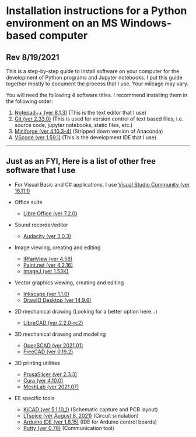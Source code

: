 # Installation instructions for a Python environment on an MS Windows-based computer
## Rev 8/19/2021

This is a step-by-step guide to install software on your computer for the development of Python programs and Jupyter notebooks.  I put this guide together mostly to document the process that I use.  Your mileage may vary.

You will need the following 4 software titles. I recommend installing them in the following order:

1) [Notepad++ (ver 8.1.3)](NotepadPlusPlus.md) (This is the text editor that I use)
2) [Git (ver 2.33.0)](Git.md)  (This is used for version control of text based files, i.e. source code, jupyter notebooks, static files, etc.)
3) [Miniforge (ver 4.10.3-4)](Miniforge.md)  (Stripped down version of Anaconda)
4) [VScode (ver 1.59.1)](VScode.md)  (This is the development IDE that I use)
---
## Just as an FYI, Here is a list of other free software that I use
* For Visual Basic and C# applications, I use [Visual Studio Community (ver 16.11.1)](https://visualstudio.microsoft.com/vs/community)

* Office suite
    * [Libre Office (ver 7.2.0)](https://www.libreoffice.org)
* Sound recorder/editor
    * [Audacity (ver 3.0.3)](https://www.audacityteam.org)
* Image viewing, creating and editing
    * [IRfanView (ver 4.58)](https://www.irfanview.com)
    * [Paint.net (ver 4.2.16)](https://www.getpaint.net)
    * [ImageJ (ver 1.53K)](https://imagej.nih.gov/ij/)
* Vector graphics viewing, creating and editing
    * [Inkscape (ver 1.1.0)](https://inkscape.org)
    * [DrawIO Desktop (ver 14.9.6)](https://www.draw.io)
* 2D mechanical drawing (Looking for a better option here...)
    * [LibreCAD (ver 2.2.0-rc2)](https://librecad.org)
* 3D mechanical drawing and modeling
    * [OpenSCAD (ver 2021.01)](https://www.openscad.org)
    * [FreeCAD (ver 0.19.2)](https://www.freecadweb.org)
* 3D printing utilities
    * [PrusaSlicer (ver 2.3.3)](https://www.prusa3d.com/prusaslicer)
    * [Cura (ver 4.10.0)](https://ultimaker.com/software/ultimaker-cura)
    * [MeshLab (ver 2021.07)](https://www.meshlab.net)
* EE specific tools
    * [KiCAD (ver 5.1.10_1)](https://kicad-pcb.org) (Schematic capture and PCB layout)
    * [LTspice (ver August 8, 2021)](https://www.analog.com/en/design-center/design-tools-and-calculators/ltspice-simulator.html) (Circuit simulation)
    * [Arduino IDE (ver 1.8.15)](https://www.arduino.cc) (IDE for Arduino control boards)
    * [Putty (ver 0.76)](https://www.putty.org) (Communication tool)
